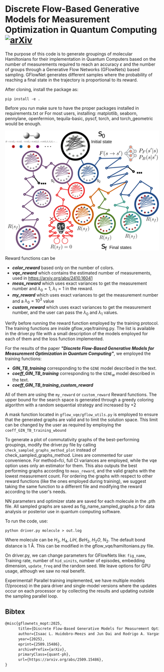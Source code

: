 # Discrete Flow-Based Generative Models for Measurement Optimization in Quantum Computing [![arXiv](https://img.shields.io/badge/arXiv-2509.15486-b31b1b.svg)](https://arxiv.org/abs/2509.15486)

The purpose of this code is to generate groupings of molecular Hamiltonians for their implementation in Quantum Computers based on the number of measurements required to reach an accuracy $\varepsilon$ and the number of groups through a Generative Flow Networks (GFlowNets) based sampling.
GFlowNet generates different samples where the probability of reaching a final state in the trajectory is proportional to its reward.

After cloning, install the package as:
```
pip install -e .
```

Before you run make sure to have the proper packages installed in requirements.txt 
or
For most users, installing: matplotlib, seaborn, pennylane, openfermion, tequila-basic, pyscf, torch, and torch_geometric would be enough.

![GFlowNet sampling protocol](GFlow.png)


Reward functions can be
- ***color_reward*** based only on the number of colors.
- ***vqe_reward*** which contains the estimated number of measurements, used in https://arxiv.org/abs/2410.16041
- ***meas_reward*** which uses exact variances to get the measurement number and $\lambda_0=1$, $\lambda_1=1$ in the reward.
- ***my_reward*** which uses exact variances to get the measurement number and a $\lambda_0=10^3$ value
- ***custom_reward*** which uses exact variances to get the measurement number, and the user can pass the $\lambda_0$ and $\lambda_1$ values.

Verify before running the reward function employed by the training protocol. The training functions are inside gflow_vqe/training.py. The list is available in the driver.py file with a small description of the models employed for each of them and the loss function implemented.

For the results of the paper ***"Discrete Flow-Based Generative Models for Measurement Optimization in Quantum Computing"***, we employed the training functions:
- ***GIN_TB_training*** corresponding to the $\texttt{GINE}$ model described in the text.
- ***coeff_GIN_TB_training*** corresponding to the $\texttt{GINE}_{w}$ model described in the text.
- ***coeff_GIN_TB_training_custom_reward***

All of them are using the  `my_reward` or `custom_reward` Reward functions. The upper bound for the search space is generated through a greedy coloring algorithm with a random sequential strategy and increased by +2

A mask function located in `gflow_vqe/gflow_utils.py` is employed to ensure that the generated graphs are valid and to limit the solution space. This limit can be changed by the user as required by employing the `coeff_GIN_TB_training_wbound` 

To generate a plot of commutativity graphs of the best-performing groupings, modify the driver.py file by calling 
`check_sampled_graphs_method_plot` instead of check_sampled_graphs_method. Lines are commented for user convenience. For method=fci, full CI variances are employed, while the vqe option uses only an estimator for them. This also outputs the best performing graphs according to `meas_reward`, and the valid graphs with the lowest measurement count. For ordering the graphs with respect to other reward functions (like the ones employed during training), we suggest taking the same function to a different file and modifying the reward according to the user's needs.

NN parameters and optimizer state are saved for each molecule in the .pth file.
All sampled graphs are saved as fig_name_sampled_graphs.p for data analysis or posterior use in quantum computing software.

To run the code, use:

```
python driver.py molecule > out.log
```

Where molecule can be $H_2$, $H_4$, $LiH$, $BeH_2$, $H_2O$, $N_2$. The default bond distance is 1 Å. This can be modified in the gflow_vqe/hamiltonians.py file. 

On driver.py, we can change parameters for GFlowNets like:
`fig_name`, Training rate, number of `hid_uinits`, number of episodes, embedding dimension, `update_freq` and the random seed. We leave options for GPU usage, although we saw no real benefit. 

Experimental! Parallel training implemented, we have multiple models (1/process) in the para driver and single-model versions where the updates occur on each processor or by collecting the results and updating outside the sampling parallel loop.


## Bibtex

```latex
@misc{gflownets_mopt:2025,
      title={Discrete Flow-Based Generative Models for Measurement Optimization in Quantum Computing}, 
      author={Isaac L. Huidobro-Meezs and Jun Dai and Rodrigo A. Vargas-Hernández},
      year={2025},
      eprint={2509.15486},
      archivePrefix={arXiv},
      primaryClass={quant-ph},
      url={https://arxiv.org/abs/2509.15486}, 
}
```
